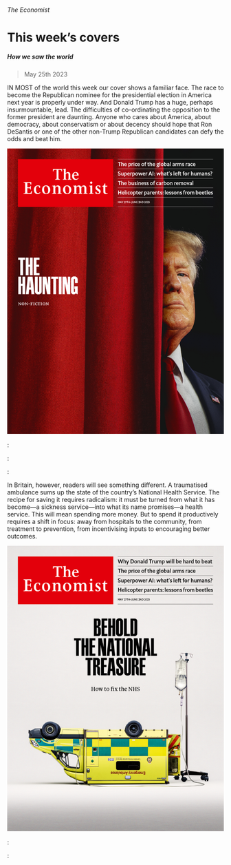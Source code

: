 ###### The Economist

# This week’s covers 

##### How we saw the world 

> May 25th 2023 

IN MOST of the world this week our cover shows a familiar face. The race to become the Republican nominee for the presidential election in America next year is properly under way. And Donald Trump has a huge, perhaps insurmountable, lead. The difficulties of co-ordinating the opposition to the former president are daunting. Anyone who cares about America, about democracy, about conservatism or about decency should hope that Ron DeSantis or one of the other non-Trump Republican candidates can defy the odds and beat him.

![image](images/20230527_DE_US.jpg) 


: 

: 

: 


In Britain, however, readers will see something different. A traumatised ambulance sums up the state of the country’s National Health Service. The recipe for saving it requires radicalism: it must be turned from what it has become—a sickness service—into what its name promises—a health service. This will mean spending more money. But to spend it productively requires a shift in focus: away from hospitals to the community, from treatment to prevention, from incentivising inputs to encouraging better outcomes.

![image](images/20230527_DE_UK.jpg) 


: 

: 


